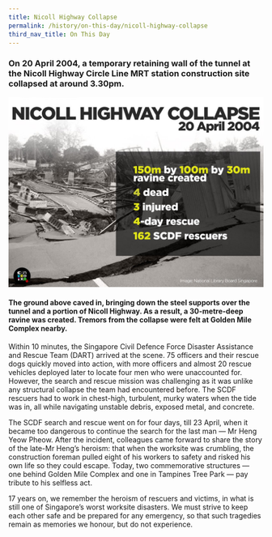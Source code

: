 ```yaml
---
title: Nicoll Highway Collapse
permalink: /history/on-this-day/nicoll-highway-collapse
third_nav_title: On This Day
---
```

### On 20 April 2004, a temporary retaining wall of the tunnel at the Nicoll Highway Circle Line MRT station construction site collapsed at around 3.30pm.
![Alt text for image on Isomer site](/images/nicollhw1.jpg)

#### The ground above caved in, bringing down the steel supports over the tunnel and a portion of Nicoll Highway. As a result, a 30-metre-deep ravine was created. Tremors from the collapse were felt at Golden Mile Complex nearby.

Within 10 minutes, the Singapore Civil Defence Force Disaster Assistance and Rescue Team (DART) arrived at the scene. 75 officers and their rescue dogs quickly moved into action, with more officers and almost 20 rescue vehicles deployed later to locate four men who were unaccounted for. However, the search and rescue mission was challenging as it was unlike any structural collapse the team had encountered before. The SCDF rescuers had to work in chest-high, turbulent, murky waters when the tide was in, all while navigating unstable debris, exposed metal, and concrete.

The SCDF search and rescue went on for four days, till 23 April, when it became too dangerous to continue the search for the last man — Mr Heng Yeow Pheow. After the incident, colleagues came forward to share the story of the late-Mr Heng’s heroism: that when the worksite was crumbling, the construction foreman pulled eight of his workers to safety and risked his own life so they could escape. Today, two commemorative structures — one behind Golden Mile Complex and one in Tampines Tree Park — pay tribute to his selfless act.

17 years on, we remember the heroism of rescuers and victims, in what is still one of Singapore’s worst worksite disasters. We must strive to keep each other safe and be prepared for any emergency, so that such tragedies remain as memories we honour, but do not experience.